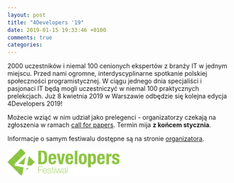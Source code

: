 ```yaml
---
layout: post
title: "4Developers '19"
date: 2019-01-15 19:33:46 +0100
comments: true
categories: 
---
```

2000 uczestników i niemal 100 cenionych ekspertów z branży IT w jednym miejscu. Przed nami ogromne, interdyscyplinarne spotkanie polskiej społeczności programistycznej. W ciągu jednego dnia specjaliści i pasjonaci IT będą mogli uczestniczyć w niemal 100 praktycznych prelekcjach. Już 
8 kwietnia 2019 w Warszawie odbędzie się kolejna edycja 4Developers 2019!

Możecie wziąć w nim udział jako prelegenci - organizatorzy czekają na zgłoszenia w ramach
<a href="https://cfp.4developers.org.pl/warszawa/" target="_blank">call for papers</a>. Termin mija <b>z końcem stycznia</b>.

Informacje o samym festiwalu dostępne są na stronie <a href="https://4developers.org.pl" target="_blank">organizatora</a>.

<img class="center" src="/images/4developers_2019.png" style="width: 50%;">
